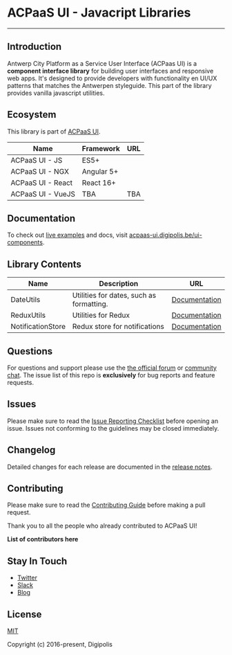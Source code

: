 # ACPaaS UI - Javacript Libraries

---

## Introduction

Antwerp City Platform as a Service User Interface (ACPaas UI) is a **component interface library** for building user interfaces and responsive web apps. It's designed to provide developers with functionality en UI/UX patterns that matches the Antwerpen styleguide. This part of the library provides vanilla javascript utilities.

## Ecosystem

This library is part of [ACPaaS UI]().

| Name              | Framework  | URL  |
| ----------------- | ---------- | ---- |
| ACPaaS UI - JS    | ES5+       | []() |
| ACPaaS UI - NGX   | Angular 5+ | []() |
| ACPaaS UI - React | React 16+  | []() |
| ACPaaS UI - VueJS | TBA        | TBA  |

## Documentation

To check out [live examples]() and docs, visit [acpaas-ui.digipolis.be/ui-components](https://acpaas-ui.digipolis.be/ui-components).

## Library Contents

| Name              | Description                              | URL                                                      |
| ----------------- | ---------------------------------------- | -------------------------------------------------------- |
| DateUtils         | Utilities for dates, such as formatting. | [Documentation](./packages/date-utils/README.md)         |
| ReduxUtils        | Utilities for Redux                      | [Documentation](./packages/redux-utils/README.md)        |
| NotificationStore | Redux store for notifications            | [Documentation](./packages/notification-store/README.md) |

## Questions

For questions and support please use the [the official forum]() or [community chat](). The issue list of this repo is **exclusively** for bug reports and feature requests.

## Issues

Please make sure to read the [Issue Reporting Checklist]() before opening an issue. Issues not conforming to the guidelines may be closed immediately.

## Changelog

Detailed changes for each release are documented in the [release notes]().

## Contributing

Please make sure to read the [Contributing Guide]() before making a pull request.

Thank you to all the people who already contributed to ACPaaS UI!

**List of contributors here**

## Stay In Touch

- [Twitter]()
- [Slack]()
- [Blog]()

## License

[MIT](http://opensource.org/licenses/MIT)

Copyright (c) 2016-present, Digipolis